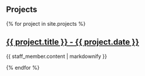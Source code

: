 ## Projects

{% for project in site.projects %}
  <h2>
    <a href="{{ project.url }}">
      {{ project.title }} - {{ project.date }}
    </a>
  </h2>
  <p>{{ staff_member.content | markdownify }}</p>
{% endfor %}